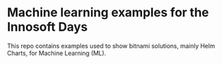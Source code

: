 # Machine learning examples for the Innosoft Days

This repo contains examples used to show bitnami solutions, mainly Helm Charts, for Machine Learning (ML).
